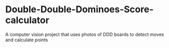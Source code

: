 # Double-Double-Dominoes-Score-calculator
A computer vision project that uses photos of DDD boards to detect moves and calculate points 
